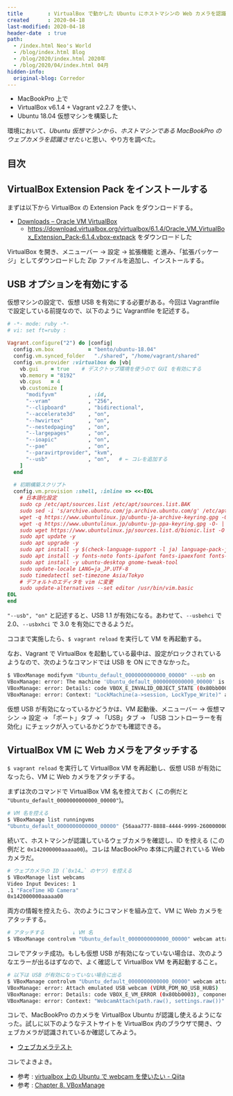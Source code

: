 ```yaml
---
title        : VirtualBox で動かした Ubuntu にホストマシンの Web カメラを認識させる
created      : 2020-04-18
last-modified: 2020-04-18
header-date  : true
path:
  - /index.html Neo's World
  - /blog/index.html Blog
  - /blog/2020/index.html 2020年
  - /blog/2020/04/index.html 04月
hidden-info:
  original-blog: Corredor
---
```


- MacBookPro 上で
- VirtualBox v6.1.4 + Vagrant v2.2.7 を使い、
- Ubuntu 18.04 仮想マシンを構築した

環境において、*Ubuntu 仮想マシンから、ホストマシンである MacBookPro のウェブカメラを認識させたい*と思い、やり方を調べた。

## 目次

## VirtualBox Extension Pack をインストールする

まずは以下から VirtualBox の Extension Pack をダウンロードする。

- [Downloads – Oracle VM VirtualBox](https://www.virtualbox.org/wiki/Downloads)
  - <https://download.virtualbox.org/virtualbox/6.1.4/Oracle_VM_VirtualBox_Extension_Pack-6.1.4.vbox-extpack> をダウンロードした

VirtualBox を開き、メニューバー → 設定 → 拡張機能 と進み、「拡張パッケージ」としてダウンロードした Zip ファイルを追加し、インストールする。

## USB オプションを有効にする

仮想マシンの設定で、仮想 USB を有効にする必要がある。今回は Vagrantfile で設定している前提なので、以下のように Vagrantfile を記述する。

```ruby
# -*- mode: ruby -*-
# vi: set ft=ruby :

Vagrant.configure("2") do |config|
  config.vm.box           = "bento/ubuntu-18.04"
  config.vm.synced_folder   "./shared", "/home/vagrant/shared"
  config.vm.provider :virtualbox do |vb|
    vb.gui    = true    # デスクトップ環境を使うので GUI を有効にする
    vb.memory = "8192"
    vb.cpus   = 4
    vb.customize [
      "modifyvm"          , :id,
      "--vram"            , "256",
      "--clipboard"       , "bidirectional",
      "--accelerate3d"    , "on",
      "--hwvirtex"        , "on",
      "--nestedpaging"    , "on",
      "--largepages"      , "on",
      "--ioapic"          , "on",
      "--pae"             , "on",
      "--paravirtprovider", "kvm",
      "--usb"             , "on",   # ← コレを追加する
    ]
  end
  
  # 初期構築スクリプト
  config.vm.provision :shell, :inline => <<-EOL
    # 日本語化設定
    sudo cp /etc/apt/sources.list /etc/apt/sources.list.BAK
    sudo sed -i 's/archive.ubuntu.com/jp.archive.ubuntu.com/g' /etc/apt/sources.list
    wget -q https://www.ubuntulinux.jp/ubuntu-ja-archive-keyring.gpg -O- | sudo apt-key add -
    wget -q https://www.ubuntulinux.jp/ubuntu-jp-ppa-keyring.gpg -O- | sudo apt-key add -
    sudo wget https://www.ubuntulinux.jp/sources.list.d/bionic.list -O /etc/apt/sources.list.d/ubuntu-ja.list
    sudo apt update -y
    sudo apt upgrade -y
    sudo apt install -y $(check-language-support -l ja) language-pack-ja ubuntu-defaults-ja  manpages-ja manpages-ja-dev
    sudo apt install -y fonts-noto fonts-ipafont fonts-ipaexfont fonts-vlgothic fonts-takao
    sudo apt install -y ubuntu-desktop gnome-tweak-tool
    sudo update-locale LANG=ja_JP.UTF-8
    sudo timedatectl set-timezone Asia/Tokyo
    # デフォルトのエディタを vim に変更
    sudo update-alternatives --set editor /usr/bin/vim.basic
EOL
end
```

`"--usb", "on"` と記述すると、USB 1.1 が有効になる。あわせて、`--usbehci` で 2.0、`--usbxhci` で 3.0 を有効にできるようだ。

ココまで実施したら、`$ vagrant reload` を実行して VM を再起動する。

なお、Vagrant で VirtualBox を起動している最中は、設定がロックされているようなので、次のようなコマンドでは USB を ON にできなかった。

```bash
$ VBoxManage modifyvm "Ubuntu_default_0000000000000_00000" --usb on
VBoxManage: error: The machine 'Ubuntu_default_0000000000000_00000' is already locked for a session (or being unlocked)
VBoxManage: error: Details: code VBOX_E_INVALID_OBJECT_STATE (0x80bb0007), component MachineWrap, interface IMachine, callee nsISupports
VBoxManage: error: Context: "LockMachine(a->session, LockType_Write)" at line 554 of file VBoxManageModifyVM.cpp
```

仮想 USB が有効になっているかどうかは、VM 起動後、メニューバー → 仮想マシン → 設定 → 「ポート」タブ → 「USB」タブ → 「USB コントローラーを有効化」にチェックが入っているかどうかでも確認できる。

## VirtualBox VM に Web カメラをアタッチする

`$ vagrant reload` を実行して VirtualBox VM を再起動し、仮想 USB が有効になったら、VM に Web カメラをアタッチする。

まずは次のコマンドで VirtualBox VM 名を控えておく (この例だと `"Ubuntu_default_0000000000000_00000"`)。

```bash
# VM 名を控える
$ VBoxManage list runningvms
"Ubuntu_default_0000000000000_00000" {56aaa777-8888-4444-9999-260000000000}
```

続いて、ホストマシンが認識しているウェブカメラを確認し、ID を控える (この例だと `0x142000000aaaaa00`)。コレは MacBookPro 本体に内蔵されている Web カメラだ。

```bash
# ウェブカメラの ID (`0x14…` のヤツ) を控える
$ VBoxManage list webcams
Video Input Devices: 1
.1 "FaceTime HD Camera"
0x142000000aaaaa00
```

両方の情報を控えたら、次のようにコマンドを組み立て、VM に Web カメラをアタッチする。

```bash
# アタッチする         ↓ VM 名                                           ↓ Web カメラ ID
$ VBoxManage controlvm "Ubuntu_default_0000000000000_00000" webcam attach 0x142000000aaaaa00
```

コレでアタッチ成功。もしも仮想 USB が有効になっていない場合は、次のようなエラーが出るはずなので、よく確認して VirtualBox VM を再起動すること。

```bash
# 以下は USB が有効になっていない場合に出る
$ VBoxManage controlvm "Ubuntu_default_0000000000000_00000" webcam attach 0x142000000aaaaa00
VBoxManage: error: Attach emulated USB webcam (VERR_PDM_NO_USB_HUBS)
VBoxManage: error: Details: code VBOX_E_VM_ERROR (0x80bb0003), component ConsoleWrap, interface IConsole, callee nsISupports
VBoxManage: error: Context: "WebcamAttach(path.raw(), settings.raw())" at line 2150 of file VBoxManageControlVM.cpp
```

コレで、MacBookPro のカメラを VirtualBox Ubuntu が認識し使えるようになった。試しに以下のようなテストサイトを VirtualBox 内のブラウザで開き、ウェブカメラが認識されているか確認してみよう。

- [ウェブカメラテスト](https://ja.webcamtests.com/)

コレでよきよき。

- 参考 : [virtualbox 上の Ubuntu で webcam を使いたい - Qiita](https://qiita.com/white_aspara25/items/b286027710c777eaa319)
- 参考 : [Chapter 8. VBoxManage](https://www.virtualbox.org/manual/ch08.html)
